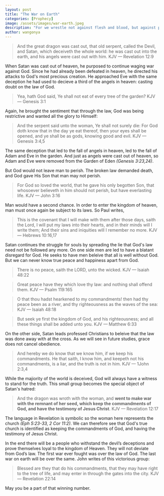 ```yaml
---
layout: post
title: "The War on Earth"
categories: [Prophecy]
image: /assets/images/war-earth.jpeg
description: "For we wrestle not against flesh and blood, but against principalities, against powers, against the rulers of the darkness of this world, against spiritual wickedness in high places. KJV — Ephesians 6:12"
author: wangonya
---
```


> And the great dragon was cast out, that old serpent, called the Devil, and Satan, which deceiveth the whole world: he was cast out into the earth, and his angels were cast out with him. KJV — Revelation 12:9

When Satan was cast out of heaven, he purposed to continue waging war against God. Since he had already been defeated in heaven, he directed his attacks to God's most precious creation. He approached Eve with the same deception he had used to decieve a third of the angels in heaven: casting doubt on the law of God.

> Yea, hath God said, Ye shall not eat of every tree of the garden? KJV — Genesis 3:1

Again, he brought the sentiment that through the law, God was being restrictive and wanted all the glory to Himself:

> And the serpent said unto the woman, Ye shall not surely die: For God doth know that in the day ye eat thereof, then your eyes shall be opened, and ye shall be as gods, knowing good and evil. KJV — Genesis 3:4,5

The same deception that led to the fall of angels in heaven, led to the fall of Adam and Eve in the garden. And just as angels were cast out of heaven, so Adam and Eve were removed from the Garden of Eden _(Genesis 3:23,24)_.

But God would not leave man to perish. The broken law demanded death, and God gave His Son that man may not perish.

> For God so loved the world, that he gave his only begotten Son, that whosoever believeth in him should not perish, but have everlasting life. KJV — John 3:16

Man would have a second chance. In order to enter the kingdom of heaven, man must once again be subject to its laws. So Paul writes,

> This is the covenant that I will make with them after those days, saith the Lord, I will put my laws into their hearts, and in their minds will I write them; And their sins and iniquities will I remember no more. KJV — Hebrews 10:16,17

Satan continues the struggle for souls by spreading the lie that God's law need not be followed any more. On one side men are led to have a blatant disregard for God. He seeks to have men beleive that all is well without God. But we can never know true peace and happiness apart from God.

> There is no peace, saith the LORD, unto the wicked. KJV — Isaiah 48:22

> Great peace have they which love thy law: and nothing shall offend them. KJV — Psalm 119:165

> O that thou hadst hearkened to my commandments! then had thy peace been as a river, and thy righteousness as the waves of the sea: KJV — Isaiah 48:18

> But seek ye first the kingdom of God, and his righteousness; and all these things shall be added unto you. KJV — Matthew 6:33

On the other side, Satan leads professed Christians to beleive that the law was done away with at the cross. As we will see in future studies, grace does not cancel obedience.

> And hereby we do know that we know him, if we keep his commandments. He that saith, I know him, and keepeth not his commandments, is a liar, and the truth is not in him. KJV — 1John 2:3,4

While the majiority of the world is deceived, God will always have a witness to stand for the truth. This small group becomes the special object of Satan's hatred:

> And the dragon was wroth with the woman, and **went to make war with the remnant of her seed, which keep the commandments of God, and have the testimony of Jesus Christ**. KJV — Revelation 12:17

The language in Revelation is symbolic so the woman here represents the church _(Eph 5:23-33, 2 Cor 11:2)_. We can therefore see that God's true church is identified as keeping the commandments of God, and having the testimony of Jesus Christ.

In the end there will be a people who withstand the devil’s deceptions and prove themselves loyal to the kingdom of Heaven. They will not deviate from God’s law. The first war ever fought was over the law of God. The last war on earth will be over the same. John writes of this victorious group:

> Blessed are they that do his commandments, that they may have right to the tree of life, and may enter in through the gates into the city. KJV — Revelation 22:14

May you be a part of that winning number.
